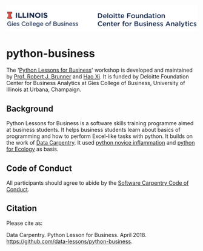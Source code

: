 ![alt text](pic/mark.png) <br>

# python-business

The '[Python Lessons for Business](https://github.com/data-lessons/python-business)' workshop is developed and maintained by [Prof. Robert J. Brunner](https://business.illinois.edu/profile/robert-brunner/) and [Hao Xi](https://github.com/TacNayn). It is funded by Deloitte Foundation Center for Business Analytics at Gies College of Business, University of Illinois at Urbana, Champaign.  

## Background

Python Lessons for Business is a software skills training programme aimed at business students. It helps business students learn about basics of programming and how to perform Excel-like tasks with python. It builds on the work of [Data Carpentry](http://www.datacarpentry.org/). It used [python novice inflammation](https://github.com/swcarpentry/python-novice-inflammation) and [python for Ecology](https://github.com/datacarpentry/python-ecology-lesson/) as basis. 

## Code of Conduct

All participants should agree to abide by the [Software Carpentry Code of Conduct](http://software-carpentry.org/conduct/).

## Citation

Please cite as:

Data Carpentry. Python Lesson for Business. April 2018. https://github.com/data-lessons/python-business.